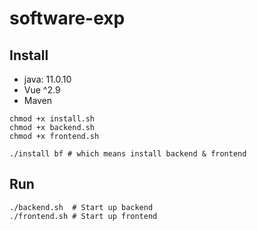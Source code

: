 # software-exp

## Install

- java: 11.0.10
- Vue ^2.9
- Maven

```shell
chmod +x install.sh
chmod +x backend.sh
chmod +x frontend.sh

./install bf # which means install backend & frontend
```

## Run

```shell
./backend.sh  # Start up backend
./frontend.sh # Start up frontend
```

